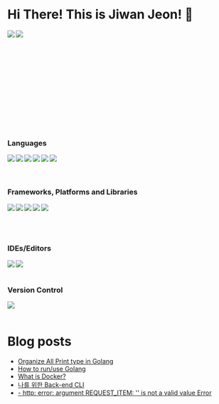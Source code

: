 # Hi There! This is Jiwan Jeon! 👋

<img align="left" src="https://github-readme-stats.vercel.app/api?username=jiwanjeon&show_icons=true&theme=radical" />

<img align="left" src="https://github-readme-stats.vercel.app/api/top-langs/?username=anuraghazra&layout=compact)](https://github.com/jiwanjeon/github-readme-stats)" />
<br><br><br><br><br><br><br><br><br><br><br><br><br>

### Languages

<img align="left" src="https://img.shields.io/badge/c-%2300599C.svg?style=for-the-badge&logo=c&logoColor=white" />

<img align="left" src="https://img.shields.io/badge/c++-%2300599C.svg?style=for-the-badge&logo=c%2B%2B&logoColor=white" />

<img align="left" src="https://img.shields.io/badge/css3-%231572B6.svg?style=for-the-badge&logo=css3&logoColor=white" />
<img align="left" src="https://img.shields.io/badge/html5-%23E34F26.svg?style=for-the-badge&logo=html5&logoColor=white" />
<img align="left" src="https://img.shields.io/badge/javascript-%23323330.svg?style=for-the-badge&logo=javascript&logoColor=%23F7DF1E" />
<img align="left" src="https://img.shields.io/badge/python-3670A0?style=for-the-badge&logo=python&logoColor=ffdd54" />
<br><br><br>

### Frameworks, Platforms and Libraries

<img align="left" src="https://img.shields.io/badge/jquery-%230769AD.svg?style=for-the-badge&logo=jquery&logoColor=white" />
<img align="left" src="https://img.shields.io/badge/react-%2320232a.svg?style=for-the-badge&logo=react&logoColor=%2361DAFB" />
<img align="left" src="https://img.shields.io/badge/React_Router-CA4245?style=for-the-badge&logo=react-router&logoColor=white" />
<img align="left" src="https://img.shields.io/badge/SASS-hotpink.svg?style=for-the-badge&logo=SASS&logoColor=white" />
<img align="left" src="https://img.shields.io/badge/styled--components-DB7093?style=for-the-badge&logo=styled-components&logoColor=white" />
<br><br><br><br>
  
### IDEs/Editors
<img align="left" src="https://img.shields.io/badge/Visual%20Studio%20Code-0078d7.svg?style=for-the-badge&logo=visual-studio-code&logoColor=white" />
<img align="left" src="https://img.shields.io/badge/Xcode-007ACC?style=for-the-badge&logo=Xcode&logoColor=white" /><br><br>

### Version Control

<img align="left" src="https://img.shields.io/badge/github-%23121011.svg?style=for-the-badge&logo=github&logoColor=white" /><br><br>

# Blog posts

<!-- BLOG-POST-LIST:START -->
- [Organize All Print type in Golang](https://velog.io/@wjswldhks123/Organize-All-Print-type-in-Golang)
- [How to run/use Golang](https://velog.io/@wjswldhks123/How-to-runuse-Golang)
- [What is Docker?](https://velog.io/@wjswldhks123/What-is-Docker)
- [나를 위한 Back-end CLI](https://velog.io/@wjswldhks123/%EB%82%98%EB%A5%BC-%EC%9C%84%ED%95%9C-Back-end-CLI)
- [- http: error: argument REQUEST_ITEM: &#39;&#39; is not a valid value Error](https://velog.io/@wjswldhks123/-http-error-argument-REQUESTITEM-is-not-a-valid-value-Error)
<!-- BLOG-POST-LIST:END -->
